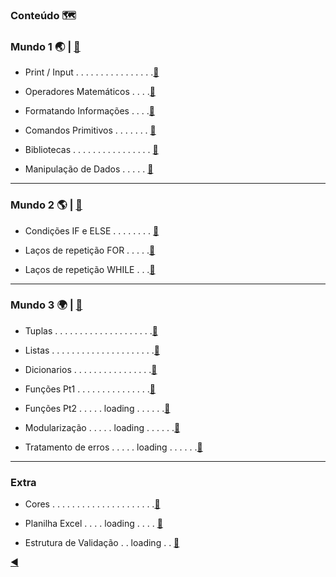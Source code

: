 ### Conteúdo :world_map:

### Mundo 1 :earth_asia: | [:page_facing_up:](https://github.com/duartecgustavo/PythonProgress/blob/master/certificados/Certificado%20Mundo%201%20Python.pdf)

* Print / Input . . . . . . . . . . . . . . . .[:link:](https://github.com/duartecgustavo/Python-Progress/blob/master/conteudo/1.0-print-input.md)

* Operadores Matemáticos . . . .[:link:](https://github.com/duartecgustavo/Python-Progress/blob/master/conteudo/1.1-operadores.md)

* Formatando Informações . . . .[:link:](https://github.com/duartecgustavo/Python-Progress/blob/master/conteudo/1.2-format-infos.md)

* Comandos Primitivos . . . . . . . [:link:](https://github.com/duartecgustavo/Python-Progress/blob/master/conteudo/1.3-comandos-primitivos.md)

* Bibliotecas . . . . . . . . . . . . . . . . [:link:](https://github.com/duartecgustavo/Python-Progress/blob/master/conteudo/1.4-bibliotecas.md)

* Manipulação de Dados . . . . . [:link:](https://github.com/duartecgustavo/Python-Progress/blob/master/conteudo/1.5-analise-de-dados.md)

---
### Mundo 2 :earth_americas: | [:page_facing_up:](https://github.com/duartecgustavo/PythonProgress/blob/master/certificados/Certificado%20Mundo%202%20Python.pdf)

* Condições IF e ELSE . . . . . . . . [:link:](https://github.com/duartecgustavo/Python-Progress/blob/master/conteudo/1.6-condi%C3%A7%C3%B5es-if-else.md)

* Laços de repetição FOR . . . . .[:link:](https://github.com/duartecgustavo/Python-Progress/blob/master/conteudo/2.0-la%C3%A7o-for.md)

* Laços de repetição WHILE . . .[:link:](https://github.com/duartecgustavo/Python-Progress/blob/master/conteudo/2.1-la%C3%A7o-while.md)

---
### Mundo 3 :earth_africa: | [:page_facing_up:](https://github.com/duartecgustavo/PythonProgress/blob/master/certificados/Certificado%20Mundo%203%20Python.pdf)

* Tuplas . . . . . . . . . . . . . . . . . . . .[:link:](https://github.com/duartecgustavo/Python-Progress/blob/master/conteudo/3-tuplas.md)

* Listas . . . . . . . . . . . . . . . . . . . . .[:link:](https://github.com/duartecgustavo/Python-Progress/blob/master/conteudo/3.1-listas.md)

* Dicionarios . . . . . . .  .  . .  . .  . . . .[:link:](https://github.com/duartecgustavo/Python-Progress/blob/master/conteudo/3.2-dicionarios.md)

* Funções Pt1 . . . . . . . . . . . . . . .[:link:](https://github.com/duartecgustavo/Python-Progress/blob/master/conteudo/3.3-fun%C3%A7%C3%B5es.md)

* Funções Pt2 . . . . . loading . . . . . .[:link:](https://github.com/ikatyang/emoji-cheat-sheet#person-sport)

* Modularização . . . . . loading . . . . . .[:link:]()

* Tratamento de erros . . . . . loading . . . . . .[:link:]()

---
### Extra

* Cores . . . . . . . . . . . . . . . . . . . . .[:link:](https://github.com/duartecgustavo/Python-Progress/blob/master/conteudo/EXTRA%20-%20CORES.md)

* Planilha Excel . . . . loading . . . . [:link:](https://github.com/duartecgustavo/PythonProgress/blob/master/conteudo/EXTRA%20-%20BD%20EXCEL.py)

* Estrutura de Validação . . loading . . [:link:](https://github.com/duartecgustavo/PythonProgress/blob/master/conteudo/EXTRA%20-%20VALIDA%C3%87%C3%83O.md)

[:arrow_backward:](https://github.com/duartecgustavo/Python-Progress)
